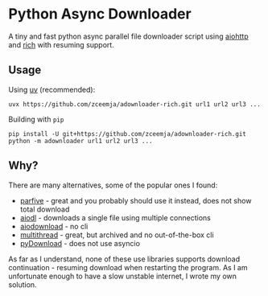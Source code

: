 # Python Async Downloader

A tiny and fast python async parallel file downloader script using [aiohttp](https://docs.aiohttp.org/en/stable/index.html) 
and [rich](https://rich.readthedocs.io/en/stable/introduction.html) with resuming support.

## Usage
Using [uv](https://docs.astral.sh/uv/) (recommended):
```shell
uvx https://github.com/zceemja/adownloader-rich.git url1 url2 url3 ...
```

Building with `pip`
```shell
pip install -U git+https://github.com/zceemja/adownloader-rich.git
python -m adownloader url1 url2 url3 ...
```

## Why?
There are many alternatives, some of the popular ones I found:
- [parfive](https://github.com/Cadair/parfive) - great and you probably should use it instead, does not show total download
- [aiodl](https://github.com/cshuaimin/aiodl) - downloads a single file using multiple connections
- [aiodownload](https://github.com/jelloslinger/aiodownload) - no cli
- [multithread](https://github.com/DashLt/multithread) - great, but archived and no out-of-the-box cli
- [pyDownload](https://github.com/parth-verma/pyDownload) - does not use asyncio

As far as I understand, none of these use libraries supports download continuation - 
resuming download when restarting the program. 
As I am unfortunate enough to have a slow unstable internet, I wrote my own solution.
